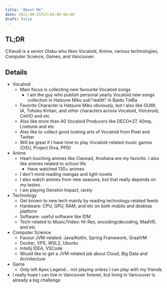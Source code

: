 ```yaml
---
title: "About Me"
date: 2021-09-15T23:44:09-04:00
draft: false
---
```


## TL;DR

CXwudi is a senior Otaku who likes Vocaloid, Anime, various technologies, Computer Science, Games, and Vancouver.

## Details

- Vocaloid
  - Main focus is collecting new favourite Vocaloid songs
    - I am the guy who publish personal yearly Vocaloid new songs collection in Hatsune Miku sub"reddit" in Baidu TieBa
  - Favorite Character is Hatsune Miku obviously, but I also like GUMI, IA, Tohoku Kiritan, and other characters across Vocaloid, Voiceroid, CeVIO and etc
  - Also like more than 40 Vocaloid Producers like DECO*27, 40mp, Livetune and etc
  - Also like to collect good looking arts of Vocaloid from Pixel and Twitter
  - Will be great if I have time to play Vocaloid-related music games (OSU, Project Diva, PPD)
- Anime
  - Heart touching animes like Clannad, Anohana are my favorite. I also like animes related to school life
    - Have watched 130+ animes
  - I don't mind reading mangas and light novels
  - I also watch animes from new seasons, but that really depends on my tastes.
  - I am playing Genshin Impact, rarely
- Technology
  - Get known to new tech mainly by reading technology-related feeds
  - Hardware: CPU, GPU, RAM, and etc on both mobile and desktop platform
  - Software: useful software like IDM
  - Tech-related to Music/Video: Hi-Res, encoding/decoding, MadVR, and etc
- Computer Science
  - Favour JVM-related: Java/Kotlin, Spring Framework, GraalVM
  - Docker, VPS, WSL2, Ubuntu
  - Intellij IDEA, VSCode
  - Would like to get a JVM-related job about Cloud, Big Data and Architecture
- Game
  - Only left Apex Legend... not playing unless I can play with my friends
- I really hope I can live in Vancouver forever, but living in Vancouver is already a big challenge

